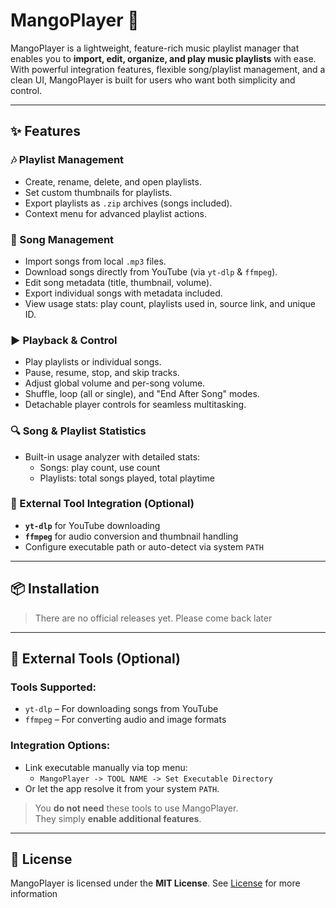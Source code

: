 # MangoPlayer 🎵

MangoPlayer is a lightweight, feature-rich music playlist manager that enables you to **import, edit, organize, and play music playlists** with ease. With powerful integration features, flexible song/playlist management, and a clean UI, MangoPlayer is built for users who want both simplicity and control.

---

## ✨ Features

### 🎶 Playlist Management
- Create, rename, delete, and open playlists.
- Set custom thumbnails for playlists.
- Export playlists as `.zip` archives (songs included).
- Context menu for advanced playlist actions.

### 🎵 Song Management
- Import songs from local `.mp3` files.
- Download songs directly from YouTube (via `yt-dlp` & `ffmpeg`).
- Edit song metadata (title, thumbnail, volume).
- Export individual songs with metadata included.
- View usage stats: play count, playlists used in, source link, and unique ID.

### ▶️ Playback & Control
- Play playlists or individual songs.
- Pause, resume, stop, and skip tracks.
- Adjust global volume and per-song volume.
- Shuffle, loop (all or single), and "End After Song" modes.
- Detachable player controls for seamless multitasking.

### 🔍 Song & Playlist Statistics
- Built-in usage analyzer with detailed stats:
    - Songs: play count, use count
    - Playlists: total songs played, total playtime

### 🧰 External Tool Integration (Optional)
- **`yt-dlp`** for YouTube downloading
- **`ffmpeg`** for audio conversion and thumbnail handling
- Configure executable path or auto-detect via system `PATH`

---

## 📦 Installation

<!-- > Currently distributed as a standalone desktop application.

1. Download the latest release from the Releases tab.
2. (Optional) For extended features:
    - Install `yt-dlp` and/or `ffmpeg` from their official websites.
    - Link them via:  
      `MangoPlayer -> TOOL NAME -> Set Executable Directory`  
      or resolve from PATH:  
      `MangoPlayer -> TOOL NAME -> Resolve from PATH` -->

> There are no official releases yet. Please come back later

---

## 🧩 External Tools (Optional)

### Tools Supported:
- `yt-dlp` – For downloading songs from YouTube
- `ffmpeg` – For converting audio and image formats

### Integration Options:
- Link executable manually via top menu:
    - `MangoPlayer -> TOOL NAME -> Set Executable Directory`
- Or let the app resolve it from your system `PATH`.

> You **do not need** these tools to use MangoPlayer.  
They simply **enable additional features**.

---

## 📄 License

MangoPlayer is licensed under the **MIT License**. See [License](LICENSE.txt) for more information

